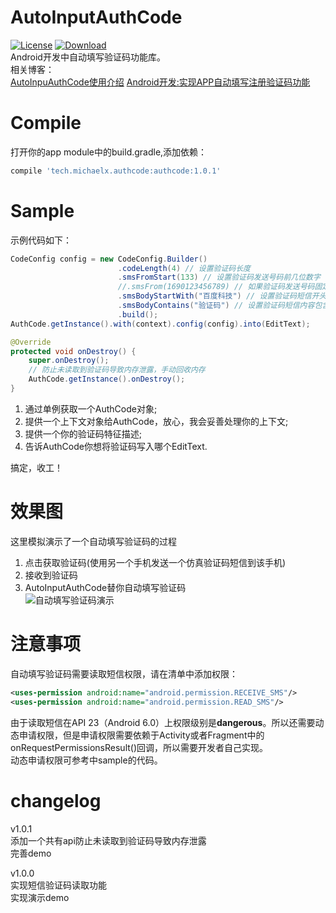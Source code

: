 # AutoInputAuthCode
[![License](https://img.shields.io/badge/license-Apache%202-green.svg)](https://www.apache.org/licenses/LICENSE-2.0)
[ ![Download](https://api.bintray.com/packages/xiong-it/AndroidRepo/AutoInputAuthCode/images/download.svg) ](https://bintray.com/xiong-it/AndroidRepo/AutoInputAuthCode/_latestVersion)  
Android开发中自动填写验证码功能库。  
相关博客：  
[AutoInpuAuthCode使用介绍](http://blog.csdn.net/xiong_it/article/details/71451922)
[Android开发:实现APP自动填写注册验证码功能](http://blog.csdn.net/xiong_it/article/details/50997084)

# Compile
打开你的app module中的build.gradle,添加依赖：
```groovy
compile 'tech.michaelx.authcode:authcode:1.0.1'
```

# Sample
示例代码如下：
```java
CodeConfig config = new CodeConfig.Builder()
                        .codeLength(4) // 设置验证码长度
                        .smsFromStart(133) // 设置验证码发送号码前几位数字
                        //.smsFrom(1690123456789) // 如果验证码发送号码固定，则可以设置验证码发送完整号码
                        .smsBodyStartWith("百度科技") // 设置验证码短信开头文字
                        .smsBodyContains("验证码") // 设置验证码短信内容包含文字
                        .build();
AuthCode.getInstance().with(context).config(config).into(EditText);

@Override
protected void onDestroy() {
    super.onDestroy();
    // 防止未读取到验证码导致内存泄露，手动回收内存
    AuthCode.getInstance().onDestroy();
}
```
1. 通过单例获取一个AuthCode对象;
2. 提供一个上下文对象给AuthCode，放心，我会妥善处理你的上下文;
3. 提供一个你的验证码特征描述;
4. 告诉AuthCode你想将验证码写入哪个EditText.

搞定，收工！

# 效果图
这里模拟演示了一个自动填写验证码的过程
1. 点击获取验证码(使用另一个手机发送一个仿真验证码短信到该手机)
2. 接收到验证码
3. AutoInputAuthCode替你自动填写验证码  
![自动填写验证码演示](http://oler3nq5z.bkt.clouddn.com/authcode2.gif)


# 注意事项
自动填写验证码需要读取短信权限，请在清单中添加权限：
```xml
<uses-permission android:name="android.permission.RECEIVE_SMS"/>
<uses-permission android:name="android.permission.READ_SMS"/>
```

由于读取短信在API 23（Android 6.0）上权限级别是**dangerous**。所以还需要动态申请权限，但是申请权限需要依赖于Activity或者Fragment中的onRequestPermissionsResult()回调，所以需要开发者自己实现。  
动态申请权限可参考中sample的代码。

# changelog
v1.0.1  
添加一个共有api防止未读取到验证码导致内存泄露  
完善demo  

v1.0.0  
实现短信验证码读取功能  
实现演示demo  

